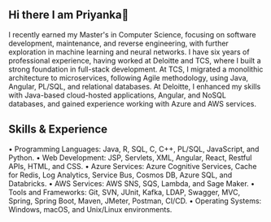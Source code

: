## Hi there I am Priyanka👋
I recently earned my Master's in Computer Science, focusing on software development, maintenance, and reverse engineering, with further exploration in machine learning and neural networks. I have six years of professional experience, having worked at Deloitte and TCS, where I built a strong foundation in full-stack development. At TCS, I migrated a monolithic architecture to microservices, following Agile methodology, using Java, Angular, PL/SQL, and relational databases. At Deloitte, I enhanced my skills with Java-based cloud-hosted applications, Angular, and NoSQL databases, and gained experience working with Azure and AWS services.

## Skills & Experience
• Programming Languages: Java, R, SQL, C, C++, PL/SQL, JavaScript, and Python.
• Web Development: JSP, Servlets, XML, Angular, React, Restful APIs, HTML, and CSS.
• Azure Services: Azure Cognitive Services, Cache for Redis, Log Analytics, Service Bus, Cosmos DB, Azure SQL, and Databricks.
• AWS Services: AWS SNS, SQS, Lambda, and Sage Maker.
• Tools and Frameworks: Git, SVN, JUnit, Kafka, LDAP, Swagger, MVC, Spring, Spring Boot, Maven, JMeter, Postman, CI/CD.
• Operating Systems: Windows, macOS, and Unix/Linux environments.
<!--
**Priyanka-GD/Priyanka-GD** is a ✨ _special_ ✨ repository because its `README.md` (this file) appears on your GitHub profile.

Here are some ideas to get you started:

- 🔭 I’m currently working on ...
- 🌱 I’m currently learning ...
- 👯 I’m looking to collaborate on ...
- 🤔 I’m looking for help with ...
- 💬 Ask me about ...
- 📫 How to reach me: ...
- 😄 Pronouns: ...
- ⚡ Fun fact: ...
-->
